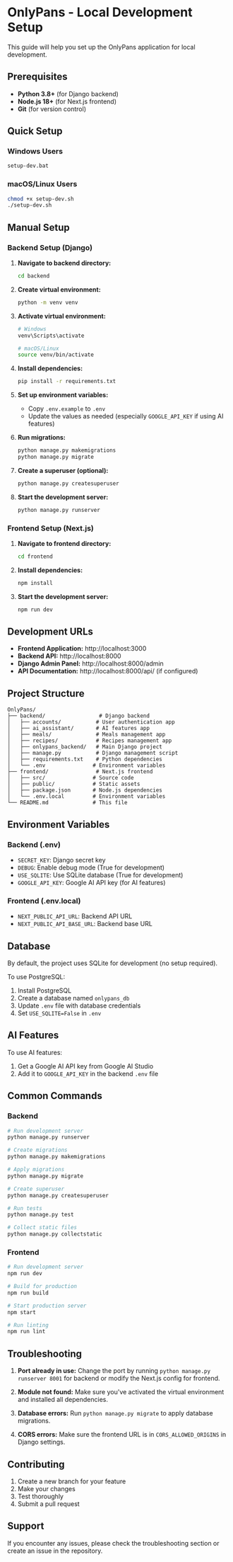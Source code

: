 # OnlyPans - Local Development Setup

This guide will help you set up the OnlyPans application for local development.

## Prerequisites

- **Python 3.8+** (for Django backend)
- **Node.js 18+** (for Next.js frontend)
- **Git** (for version control)

## Quick Setup

### Windows Users
```bash
setup-dev.bat
```

### macOS/Linux Users
```bash
chmod +x setup-dev.sh
./setup-dev.sh
```

## Manual Setup

### Backend Setup (Django)

1. **Navigate to backend directory:**
   ```bash
   cd backend
   ```

2. **Create virtual environment:**
   ```bash
   python -m venv venv
   ```

3. **Activate virtual environment:**
   ```bash
   # Windows
   venv\Scripts\activate
   
   # macOS/Linux
   source venv/bin/activate
   ```

4. **Install dependencies:**
   ```bash
   pip install -r requirements.txt
   ```

5. **Set up environment variables:**
   - Copy `.env.example` to `.env`
   - Update the values as needed (especially `GOOGLE_API_KEY` if using AI features)

6. **Run migrations:**
   ```bash
   python manage.py makemigrations
   python manage.py migrate
   ```

7. **Create a superuser (optional):**
   ```bash
   python manage.py createsuperuser
   ```

8. **Start the development server:**
   ```bash
   python manage.py runserver
   ```

### Frontend Setup (Next.js)

1. **Navigate to frontend directory:**
   ```bash
   cd frontend
   ```

2. **Install dependencies:**
   ```bash
   npm install
   ```

3. **Start the development server:**
   ```bash
   npm run dev
   ```

## Development URLs

- **Frontend Application:** http://localhost:3000
- **Backend API:** http://localhost:8000
- **Django Admin Panel:** http://localhost:8000/admin
- **API Documentation:** http://localhost:8000/api/ (if configured)

## Project Structure

```
OnlyPans/
├── backend/                 # Django backend
│   ├── accounts/           # User authentication app
│   ├── ai_assistant/       # AI features app
│   ├── meals/              # Meals management app
│   ├── recipes/            # Recipes management app
│   ├── onlypans_backend/   # Main Django project
│   ├── manage.py           # Django management script
│   ├── requirements.txt    # Python dependencies
│   └── .env               # Environment variables
├── frontend/               # Next.js frontend
│   ├── src/               # Source code
│   ├── public/            # Static assets
│   ├── package.json       # Node.js dependencies
│   └── .env.local         # Environment variables
└── README.md              # This file
```

## Environment Variables

### Backend (.env)
- `SECRET_KEY`: Django secret key
- `DEBUG`: Enable debug mode (True for development)
- `USE_SQLITE`: Use SQLite database (True for development)
- `GOOGLE_API_KEY`: Google AI API key (for AI features)

### Frontend (.env.local)
- `NEXT_PUBLIC_API_URL`: Backend API URL
- `NEXT_PUBLIC_API_BASE_URL`: Backend base URL

## Database

By default, the project uses SQLite for development (no setup required). 

To use PostgreSQL:
1. Install PostgreSQL
2. Create a database named `onlypans_db`
3. Update `.env` file with database credentials
4. Set `USE_SQLITE=False` in `.env`

## AI Features

To use AI features:
1. Get a Google AI API key from Google AI Studio
2. Add it to `GOOGLE_API_KEY` in the backend `.env` file

## Common Commands

### Backend
```bash
# Run development server
python manage.py runserver

# Create migrations
python manage.py makemigrations

# Apply migrations
python manage.py migrate

# Create superuser
python manage.py createsuperuser

# Run tests
python manage.py test

# Collect static files
python manage.py collectstatic
```

### Frontend
```bash
# Run development server
npm run dev

# Build for production
npm run build

# Start production server
npm start

# Run linting
npm run lint
```

## Troubleshooting

1. **Port already in use:** Change the port by running `python manage.py runserver 8001` for backend or modify the Next.js config for frontend.

2. **Module not found:** Make sure you've activated the virtual environment and installed all dependencies.

3. **Database errors:** Run `python manage.py migrate` to apply database migrations.

4. **CORS errors:** Make sure the frontend URL is in `CORS_ALLOWED_ORIGINS` in Django settings.

## Contributing

1. Create a new branch for your feature
2. Make your changes
3. Test thoroughly
4. Submit a pull request

## Support

If you encounter any issues, please check the troubleshooting section or create an issue in the repository.
